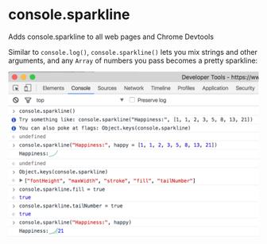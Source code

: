 # console.sparkline
Adds console.sparkline to all web pages and Chrome Devtools

Similar to `console.log()`,
`console.sparkline()` lets you mix strings and other arguments,
and any `Array` of numbers you pass becomes a pretty sparkline:

![Example usage](console.sparkline.png)
